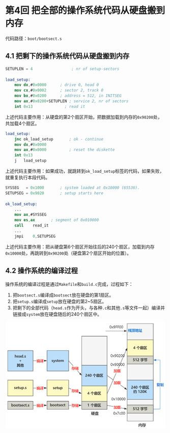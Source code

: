 # 第4回 把全部的操作系统代码从硬盘搬到内存

代码路径：`boot/bootsect.s`

## 4.1 把剩下的操作系统代码从硬盘搬到内存

```nasm
SETUPLEN = 4			     ; nr of setup-sectors

load_setup:
    mov	dx,#0x0000		; drive 0, head 0
    mov	cx,#0x0002		; sector 2, track 0
    mov	bx,#0x0200		; address = 512, in INITSEG
    mov	ax,#0x0200+SETUPLEN	; service 2, nr of sectors
    int	0x13              ; read it
```

上述代码主要作用：从硬盘的第2个扇区开始，把数据加载到内存的`0x90200`处，共加载4个扇区。

```nasm
load_setup:
    jnc	ok_load_setup       ; ok - continue
    mov	dx,#0x0000
    mov	ax,#0x0000          ; reset the diskette
    int	0x13
    j	load_setup
```

上述代码主要作用：如果成功，就跳转到`ok_load_setup`标签的代码，如果失败，就重复执行本段代码。

```nasm
SYSSEG   = 0x1000       ; system loaded at 0x10000 (65536).
SETUPSEG = 0x9020       ; setup starts here

ok_load_setup:
    ...
	mov	ax,#SYSSEG
	mov	es,ax		; segment of 0x010000
	call	read_it
    ...
	jmpi	0,SETUPSEG
```

上述代码主要作用：把从硬盘第6个扇区开始往后的240个扇区，加载到内存`0x10000`处，再跳转到`0x90200`处（硬盘第2个扇区开始的位置）。

## 4.2 操作系统的编译过程

操作系统的编译过程是通过`Makefile`和`build.c`完成，过程如下：
1. 把`bootsect.s`编译成`bootsect`放在硬盘的第1扇区。
2. 把`setup.s`编译成`setup`放在硬盘的第2\~5扇区。
3. 把剩下的全部代码（`head.s`作为开头，与各种`.c`和其他`.s`等文件一起）编译并链接成`system`放在硬盘随后的240个扇区中。

![操作系统编译及内存图](images/ch04-memory-after-os-compiled.png)